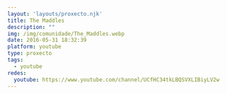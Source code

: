 ```yaml
---
layout: 'layouts/proxecto.njk'
title: The Maddles
description: ""
img: /img/comunidade/The_Maddles.webp
date: 2016-05-31 18:32:39
platform: youtube
type: proxecto
tags:
  - youtube
redes:
  youtube: https://www.youtube.com/channel/UCfHC34tkLBQSVXLIBiyLV2w
---
```

